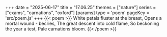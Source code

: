 +++
date = "2025-06-17"
title = "17.06.25"
themes = ["nature"]
series = ["exams", "carnations", "oxford"]
[params]
  type = 'poem'
  pageKey = 'src/poem.js'
+++
{{< poem >}}
White petals fluster at the breast,
Opens a mortal wound - becries,
The great descent into cold flame,
So beckoning the year a test,
Pale carnations bloom.
{{< /poem >}}